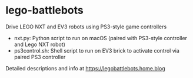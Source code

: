 # lego-battlebots
Drive LEGO NXT and EV3 robots using PS3-style game controllers

- nxt.py: Python script to run on macOS (paired with PS3-style controller and Lego NXT robot)
- ps3control.sh: Shell script to run on EV3 brick to activate control via paired PS3 controller

Detailed descriptions and info at https://legobattlebots.home.blog
